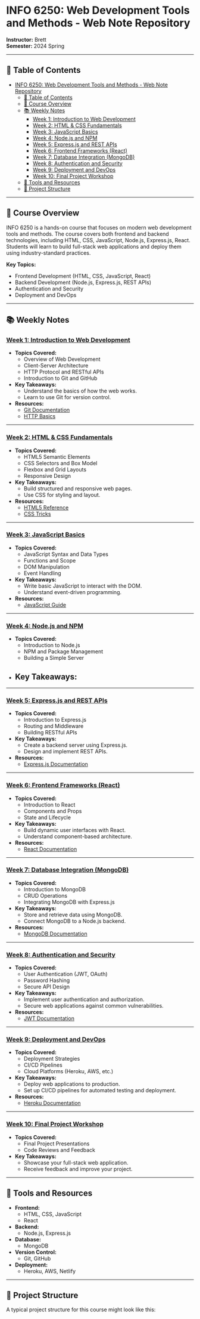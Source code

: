 # INFO 6250: Web Development Tools and Methods - Web Note Repository

**Instructor:** Brett  
**Semester:** 2024 Spring   

---

## 📑 Table of Contents

- [INFO 6250: Web Development Tools and Methods - Web Note Repository](#info-6250-web-development-tools-and-methods---web-note-repository)
  - [📑 Table of Contents](#-table-of-contents)
  - [📝 Course Overview](#-course-overview)
  - [📚 Weekly Notes](#-weekly-notes)
    - [Week 1: Introduction to Web Development](#week-1-introduction-to-web-development)
    - [Week 2: HTML \& CSS Fundamentals](#week-2-html--css-fundamentals)
    - [Week 3: JavaScript Basics](#week-3-javascript-basics)
    - [Week 4: Node.js and NPM](#week-4-nodejs-and-npm)
    - [Week 5: Express.js and REST APIs](#week-5-expressjs-and-rest-apis)
    - [Week 6: Frontend Frameworks (React)](#week-6-frontend-frameworks-react)
    - [Week 7: Database Integration (MongoDB)](#week-7-database-integration-mongodb)
    - [Week 8: Authentication and Security](#week-8-authentication-and-security)
    - [Week 9: Deployment and DevOps](#week-9-deployment-and-devops)
    - [Week 10: Final Project Workshop](#week-10-final-project-workshop)
  - [🔧 Tools and Resources](#-tools-and-resources)
  - [📂 Project Structure](#-project-structure)

---

## 📝 Course Overview

INFO 6250 is a hands-on course that focuses on modern web development tools and methods. The course covers both frontend and backend technologies, including HTML, CSS, JavaScript, Node.js, Express.js, React. Students will learn to build full-stack web applications and deploy them using industry-standard practices.

**Key Topics:**
- Frontend Development (HTML, CSS, JavaScript, React)
- Backend Development (Node.js, Express.js, REST APIs)
- Authentication and Security
- Deployment and DevOps

---

## 📚 Weekly Notes

### [Week 1: Introduction to Web Development](./week1.md)
- **Topics Covered:**
  - Overview of Web Development
  - Client-Server Architecture
  - HTTP Protocol and RESTful APIs
  - Introduction to Git and GitHub
- **Key Takeaways:**
  - Understand the basics of how the web works.
  - Learn to use Git for version control.
- **Resources:**
  - [Git Documentation](https://git-scm.com/doc)
  - [HTTP Basics](https://developer.mozilla.org/en-US/docs/Web/HTTP/Overview)

---

### [Week 2: HTML & CSS Fundamentals](./week2.md)
- **Topics Covered:**
  - HTML5 Semantic Elements
  - CSS Selectors and Box Model
  - Flexbox and Grid Layouts
  - Responsive Design
- **Key Takeaways:**
  - Build structured and responsive web pages.
  - Use CSS for styling and layout.
- **Resources:**
  - [HTML5 Reference](https://developer.mozilla.org/en-US/docs/Web/HTML)
  - [CSS Tricks](https://css-tricks.com/)

---

### [Week 3: JavaScript Basics](./week3.md)
- **Topics Covered:**
  - JavaScript Syntax and Data Types
  - Functions and Scope
  - DOM Manipulation
  - Event Handling
- **Key Takeaways:**
  - Write basic JavaScript to interact with the DOM.
  - Understand event-driven programming.
- **Resources:**
  - [JavaScript Guide](https://developer.mozilla.org/en-US/docs/Web/JavaScript/Guide)

---

### [Week 4: Node.js and NPM](./0201.md)
- **Topics Covered:**
  - Introduction to Node.js
  - NPM and Package Management
  - Building a Simple Server
- **Key Takeaways:**
  - 
---

### [Week 5: Express.js and REST APIs](./week5.md)
- **Topics Covered:**
  - Introduction to Express.js
  - Routing and Middleware
  - Building RESTful APIs
- **Key Takeaways:**
  - Create a backend server using Express.js.
  - Design and implement REST APIs.
- **Resources:**
  - [Express.js Documentation](https://expressjs.com/)

---

### [Week 6: Frontend Frameworks (React)](./week6.md)
- **Topics Covered:**
  - Introduction to React
  - Components and Props
  - State and Lifecycle
- **Key Takeaways:**
  - Build dynamic user interfaces with React.
  - Understand component-based architecture.
- **Resources:**
  - [React Documentation](https://reactjs.org/docs/getting-started.html)

---

### [Week 7: Database Integration (MongoDB)](./week7.md)
- **Topics Covered:**
  - Introduction to MongoDB
  - CRUD Operations
  - Integrating MongoDB with Express.js
- **Key Takeaways:**
  - Store and retrieve data using MongoDB.
  - Connect MongoDB to a Node.js backend.
- **Resources:**
  - [MongoDB Documentation](https://docs.mongodb.com/)

---

### [Week 8: Authentication and Security](./week8.md)
- **Topics Covered:**
  - User Authentication (JWT, OAuth)
  - Password Hashing
  - Secure API Design
- **Key Takeaways:**
  - Implement user authentication and authorization.
  - Secure web applications against common vulnerabilities.
- **Resources:**
  - [JWT Documentation](https://jwt.io/)

---

### [Week 9: Deployment and DevOps](./week9.md)
- **Topics Covered:**
  - Deployment Strategies
  - CI/CD Pipelines
  - Cloud Platforms (Heroku, AWS, etc.)
- **Key Takeaways:**
  - Deploy web applications to production.
  - Set up CI/CD pipelines for automated testing and deployment.
- **Resources:**
  - [Heroku Documentation](https://devcenter.heroku.com/)

---

### [Week 10: Final Project Workshop](./week10.md)
- **Topics Covered:**
  - Final Project Presentations
  - Code Reviews and Feedback
- **Key Takeaways:**
  - Showcase your full-stack web application.
  - Receive feedback and improve your project.

---

## 🔧 Tools and Resources

- **Frontend:**
  - HTML, CSS, JavaScript
  - React
- **Backend:**
  - Node.js, Express.js
- **Database:**
  - MongoDB
- **Version Control:**
  - Git, GitHub
- **Deployment:**
  - Heroku, AWS, Netlify

---

## 📂 Project Structure

A typical project structure for this course might look like this:
